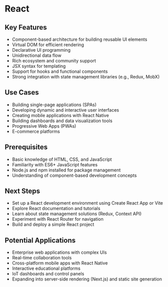 # React
## Key Features
- Component-based architecture for building reusable UI elements
- Virtual DOM for efficient rendering
- Declarative UI programming
- Unidirectional data flow
- Rich ecosystem and community support
- JSX syntax for templating
- Support for hooks and functional components
- Strong integration with state management libraries (e.g., Redux, MobX)

## Use Cases
- Building single-page applications (SPAs)
- Developing dynamic and interactive user interfaces
- Creating mobile applications with React Native
- Building dashboards and data visualization tools
- Progressive Web Apps (PWAs)
- E-commerce platforms

## Prerequisites
- Basic knowledge of HTML, CSS, and JavaScript
- Familiarity with ES6+ JavaScript features
- Node.js and npm installed for package management
- Understanding of component-based development concepts

## Next Steps
- Set up a React development environment using Create React App or Vite
- Explore React documentation and tutorials
- Learn about state management solutions (Redux, Context API)
- Experiment with React Router for navigation
- Build and deploy a simple React project

## Potential Applications
- Enterprise web applications with complex UIs
- Real-time collaboration tools
- Cross-platform mobile apps with React Native
- Interactive educational platforms
- IoT dashboards and control panels
- Expanding into server-side rendering (Next.js) and static site generation